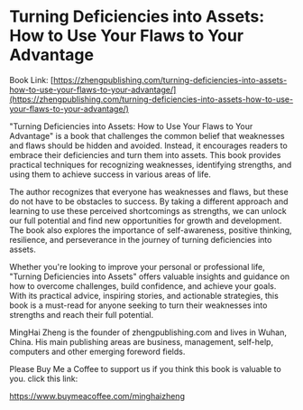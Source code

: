 # Turning Deficiencies into Assets: How to Use Your Flaws to Your Advantage

Book Link: [https://zhengpublishing.com/turning-deficiencies-into-assets-how-to-use-your-flaws-to-your-advantage/](https://zhengpublishing.com/turning-deficiencies-into-assets-how-to-use-your-flaws-to-your-advantage/)

"Turning Deficiencies into Assets: How to Use Your Flaws to Your Advantage" is a book that challenges the common belief that weaknesses and flaws should be hidden and avoided. Instead, it encourages readers to embrace their deficiencies and turn them into assets. This book provides practical techniques for recognizing weaknesses, identifying strengths, and using them to achieve success in various areas of life.

The author recognizes that everyone has weaknesses and flaws, but these do not have to be obstacles to success. By taking a different approach and learning to use these perceived shortcomings as strengths, we can unlock our full potential and find new opportunities for growth and development. The book also explores the importance of self-awareness, positive thinking, resilience, and perseverance in the journey of turning deficiencies into assets.

Whether you're looking to improve your personal or professional life, "Turning Deficiencies into Assets" offers valuable insights and guidance on how to overcome challenges, build confidence, and achieve your goals. With its practical advice, inspiring stories, and actionable strategies, this book is a must-read for anyone seeking to turn their weaknesses into strengths and reach their full potential.

MingHai Zheng is the founder of zhengpublishing.com and lives in Wuhan, China. His main publishing areas are business, management, self-help, computers and other emerging foreword fields.

Please Buy Me a Coffee to support us if you think this book is valuable to you. click this link:

https://www.buymeacoffee.com/minghaizheng
